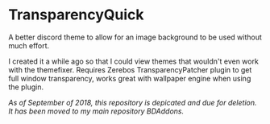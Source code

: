 # TransparencyQuick
A better discord theme to allow for an image background to be used without much effort.

I created it a while ago so that I could view themes that wouldn't even work with the themefixer. Requires Zerebos TransparencyPatcher plugin to get full window transparency, works great with wallpaper engine when using the plugin.

<em>As of September of 2018, this repository is depicated and due for deletion. It has been moved to my main repository BDAddons.</em>
